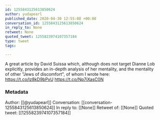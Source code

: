 ```yaml
---
id: 1255843125613850624
author: yudapearl
published_date: 2020-04-30 12:55:08 +00:00
conversation_id: 1255843125613850624
in_reply_to: None
retweet: None
quoted_tweet: 1255823974107357184
type: tweet
tags:

---
```


A great article by David Suissa which, although does not target Dianne Lob explicitly, provides an in-depth analysis of her mentality, and the mentality of other "Jews of discomfort", of whom I wrote here: https://t.co/lz8kD9bPxU https://t.co/Np7iXasC0N

### Metadata

Author: [[@yudapearl]]
Conversation: [[conversation-1255843125613850624]]
In reply to: [[None]]
Retweet of: [[None]]
Quoted tweet: [[1255823974107357184]]
